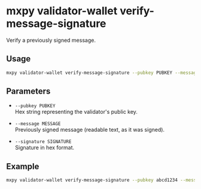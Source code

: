 # mxpy validator-wallet verify-message-signature

Verify a previously signed message.

## Usage

```bash
mxpy validator-wallet verify-message-signature --pubkey PUBKEY --message MESSAGE --signature SIGNATURE
```

## Parameters

- `--pubkey PUBKEY`  
  Hex string representing the validator's public key.

- `--message MESSAGE`  
  Previously signed message (readable text, as it was signed).

- `--signature SIGNATURE`  
  Signature in hex format.

## Example

```bash
mxpy validator-wallet verify-message-signature --pubkey abcd1234 --message "hello world" --signature deadbeef
